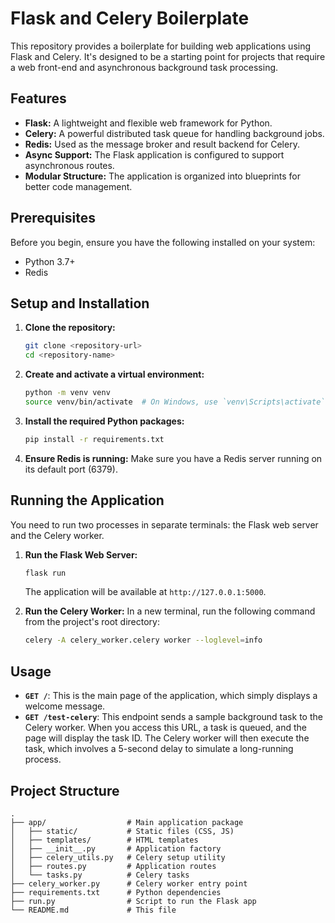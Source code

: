 # Flask and Celery Boilerplate

This repository provides a boilerplate for building web applications using Flask and Celery. It's designed to be a starting point for projects that require a web front-end and asynchronous background task processing.

## Features

- **Flask:** A lightweight and flexible web framework for Python.
- **Celery:** A powerful distributed task queue for handling background jobs.
- **Redis:** Used as the message broker and result backend for Celery.
- **Async Support:** The Flask application is configured to support asynchronous routes.
- **Modular Structure:** The application is organized into blueprints for better code management.

## Prerequisites

Before you begin, ensure you have the following installed on your system:

- Python 3.7+
- Redis

## Setup and Installation

1.  **Clone the repository:**
    ```bash
    git clone <repository-url>
    cd <repository-name>
    ```

2.  **Create and activate a virtual environment:**
    ```bash
    python -m venv venv
    source venv/bin/activate  # On Windows, use `venv\Scripts\activate`
    ```

3.  **Install the required Python packages:**
    ```bash
    pip install -r requirements.txt
    ```

4.  **Ensure Redis is running:**
    Make sure you have a Redis server running on its default port (6379).

## Running the Application

You need to run two processes in separate terminals: the Flask web server and the Celery worker.

1.  **Run the Flask Web Server:**
    ```bash
    flask run
    ```
    The application will be available at `http://127.0.0.1:5000`.

2.  **Run the Celery Worker:**
    In a new terminal, run the following command from the project's root directory:
    ```bash
    celery -A celery_worker.celery worker --loglevel=info
    ```

## Usage

- **`GET /`**: This is the main page of the application, which simply displays a welcome message.
- **`GET /test-celery`**: This endpoint sends a sample background task to the Celery worker. When you access this URL, a task is queued, and the page will display the task ID. The Celery worker will then execute the task, which involves a 5-second delay to simulate a long-running process.

## Project Structure

```
.
├── app/                  # Main application package
│   ├── static/           # Static files (CSS, JS)
│   ├── templates/        # HTML templates
│   ├── __init__.py       # Application factory
│   ├── celery_utils.py   # Celery setup utility
│   ├── routes.py         # Application routes
│   └── tasks.py          # Celery tasks
├── celery_worker.py      # Celery worker entry point
├── requirements.txt      # Python dependencies
├── run.py                # Script to run the Flask app
└── README.md             # This file
```